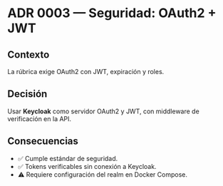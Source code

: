 # ADR 0003 — Seguridad: OAuth2 + JWT

## Contexto
La rúbrica exige OAuth2 con JWT, expiración y roles.

## Decisión
Usar **Keycloak** como servidor OAuth2 y JWT, con middleware de verificación en la API.

## Consecuencias
- ✅ Cumple estándar de seguridad.
- ✅ Tokens verificables sin conexión a Keycloak.
- ⚠️ Requiere configuración del realm en Docker Compose.
